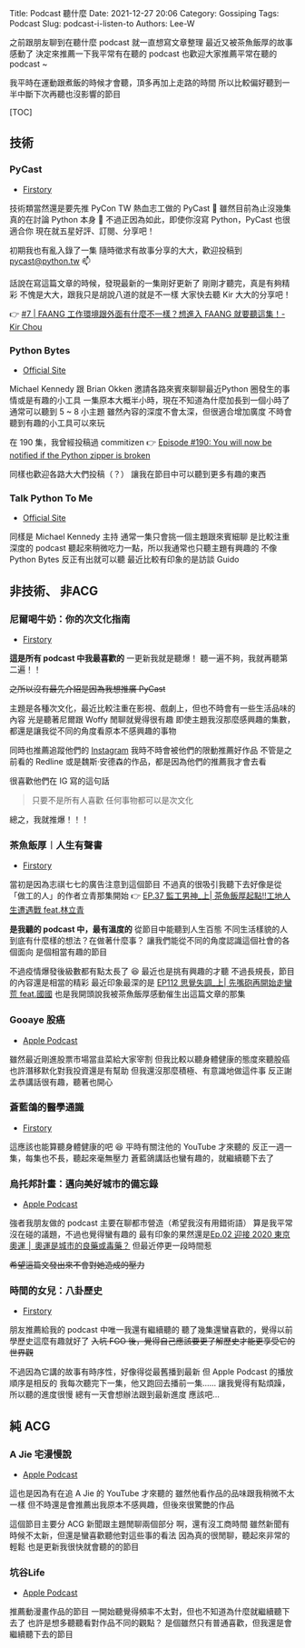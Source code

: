 Title: Podcast 聽什麼
Date: 2021-12-27 20:06
Category: Gossiping
Tags: Podcast
Slug: podcast-i-listen-to
Authors: Lee-W

之前跟朋友聊到在聽什麼 podcast 就一直想寫文章整理
最近又被茶魚飯厚的故事感動了
決定來推薦一下我平常有在聽的 podcast
也歡迎大家推薦平常在聽的 podcast ~

<!--more-->

我平時在運動跟煮飯的時候才會聽，頂多再加上走路的時間
所以比較偏好聽到一半中斷下次再聽也沒影響的節目

[TOC]

## 技術
### PyCast
* [Firstory](https://open.firstory.me/user/pycast)

技術類當然還是要先推 PyCon TW 熱血志工做的 PyCast 🤩
雖然目前為止沒幾集真的在討論 Python 本身 🤔
不過正因為如此，即使你沒寫 Python，PyCast 也很適合你
現在就五星好評、訂閱、分享吧！

初期我也有亂入錄了一集
隨時徵求有故事分享的大大，歡迎投稿到 [pycast@python.tw](mailto:pycast@python.tw) 📫

話說在寫這篇文章的時候，發現最新的一集剛好更新了
剛剛才聽完，真是有夠精彩
不愧是大大，跟我只是胡說八道的就是不一樣
大家快去聽 Kir 大大的分享吧！

👉 [#7 | FAANG 工作環境跟外面有什麼不一樣？想進入 FAANG 就要聽這集！- Kir Chou](https://pycast.firstory.io/episodes/ckxnh7hxq2s3s0966ghtw3qzq)

### Python Bytes
* [Official Site](https://pythonbytes.fm/)

Michael Kennedy 跟 Brian Okken 邀請各路來賓來聊聊最近Python 圈發生的事情或是有趣的小工具
一集原本大概半小時，現在不知道為什麼加長到一個小時了
通常可以聽到 5 ~ 8 小主題
雖然內容的深度不會太深，但很適合增加廣度
不時會聽到有趣的小工具可以來玩

在 190 集，我曾經投稿過 commitizen
👉 [Episode #190: You will now be notified if the Python zipper is broken](https://pythonbytes.fm/episodes/show/190/you-will-now-be-notified-if-the-python-zipper-is-broken)

同樣也歡迎各路大大們投稿（？）
讓我在節目中可以聽到更多有趣的東西

### Talk Python To Me
* [Official Site](https://talkpython.fm/)

同樣是 Michael Kennedy 主持
通常一集只會挑一個主題跟來賓細聊
是比較注重深度的 podcast
聽起來稍微吃力一點，所以我通常也只聽主題有興趣的
不像 Python Bytes 反正有出就可以聽
最近比較有印象的是訪談 Guido

## 非技術、 非ACG

### **尼爾喝牛奶：你的次文化指南**
* [Firstory](https://open.firstory.me/user/neildrinkmilk)

**這是所有 podcast 中我最喜歡的**
一更新我就是聽爆！
聽一遍不夠，我就再聽第二遍！！

~~之所以沒有最先介紹是因為我想推廣 PyCast~~

主題是各種次文化，最近比較注重在影視、戲劇上，但也不時會有一些生活品味的內容
光是聽著尼爾跟 Woffy 閒聊就覺得很有趣
即使主題我沒那麼感興趣的集數，都還是讓我從不同的角度看原本不感興趣的事物

同時也推薦追蹤他們的 [Instagram](https://www.instagram.com/neildrinkmilk/?hl=zh-tw)
我時不時會被他們的限動推薦好作品
不管是之前看的 Redline 或是魏斯·安德森的作品，都是因為他們的推薦我才會去看

很喜歡他們在 IG 寫的這句話

> 只要不是所有人喜歡
> 任何事物都可以是次文化

總之，我就推爆！！！

### 茶魚飯厚︱人生有聲書
* [Firstory](https://open.firstory.me/user/ckko44ubvyfnr08647u00mpxg)

當初是因為志祺七七的廣告注意到這個節目
不過真的很吸引我聽下去好像是從「做工的人」的作者立青那集開始
👉 [EP.37 監工男神_上| 茶魚飯厚起點!!工地人生遭遇戰 feat.林立青](https://open.firstory.me/story/ckmlmfpmr9v2s0841e0f27c60) 

**是我聽的 podcast 中，最有溫度的**
從節目中能聽到人生百態
不同生活樣貌的人到底有什麼樣的想法？在做著什麼事？
讓我們能從不同的角度認識這個社會的各個面向
是個相當有趣的節目

不過疫情爆發後級數都有點太長了 😆
最近也是挑有興趣的才聽
不過長規長，節目的內容還是相當的精彩
最近印象最深的是 [EP112 思覺失調_上| 先嘴砲再開始走蠻荒 feat.國國](https://open.firstory.me/story/ckwm9078m2fbw0901qbcprbuw)
也是我開頭說我被茶魚飯厚感動催生出這篇文章的那集

### Gooaye 股癌
* [Apple Podcast](https://podcasts.apple.com/tw/podcast/gooaye-%E8%82%A1%E7%99%8C/id1500839292)

雖然最近剛進股票市場當韭菜給大家宰割
但我比較以聽身體健康的態度來聽股癌
也許潛移默化對我投資還是有幫助
但我還沒那麼積極、有意識地做這件事
反正謝孟恭講話很有趣，聽著也開心

### 蒼藍鴿的醫學通識
* [Firstory](https://open.firstory.me/user/bluepigeon0810)

這應該也能算聽身體健康的吧 😆
平時有關注他的 YouTube 才來聽的
反正一週一集，每集也不長，聽起來毫無壓力
蒼藍鴿講話也蠻有趣的，就繼續聽下去了

### 烏托邦計畫：邁向美好城市的備忘錄
* [Apple Podcast](https://podcasts.apple.com/tw/podcast/%E7%83%8F%E6%89%98%E9%82%A6%E8%A8%88%E7%95%AB-%E9%82%81%E5%90%91%E7%BE%8E%E5%A5%BD%E5%9F%8E%E5%B8%82%E7%9A%84%E5%82%99%E5%BF%98%E9%8C%84/id1578610001)

強者我朋友做的 podcast
主要在聊都市營造（希望我沒有用錯術語）
算是我平常沒在碰的議題，不過也覺得蠻有趣的
最有印象的果然還是[Ep.02 迎接 2020 東京奧運 │ 奧運是城市的良藥或毒藥？](https://podcasts.apple.com/tw/podcast/%E7%83%8F%E6%89%98%E9%82%A6%E8%A8%88%E7%95%AB-%E9%82%81%E5%90%91%E7%BE%8E%E5%A5%BD%E5%9F%8E%E5%B8%82%E7%9A%84%E5%82%99%E5%BF%98%E9%8C%84/id1578610001?i=1000530230919)
但最近停更一段時間惹

~~希望這篇文發出來不會對她造成的壓力~~

### 時間的女兒：八卦歷史
* [Firstory](https://open.firstory.me/user/ckk3h10i0eyx50876bs2p0dxr)

朋友推薦給我的 podcast 中唯一我還有繼續聽的
聽了幾集還蠻喜歡的，覺得以前學歷史這麼有趣就好了
~~入坑 FGO 後，覺得自己應該要更了解歷史才能更享受它的世界觀~~

不過因為它講的故事有時序性，好像得從最舊播到最新
但 Apple Podcast 的播放順序是相反的
我每次聽完下一集，他又跑回去播前一集......
讓我覺得有點煩躁，所以聽的進度很慢
總有一天會想辦法跟到最新進度
應該吧...

## 純 ACG
### A Jie 宅漫慢說
* [Apple Podcast](https://podcasts.apple.com/tw/podcast/a-jie-%E5%AE%85%E6%BC%AB%E6%85%A2%E8%AA%AA/id1570594695)

這也是因為有在追 A Jie 的 YouTube 才來聽的
雖然他看作品的品味跟我稍微不太一樣
但不時還是會推薦出我原本不感興趣，但後來很驚艷的作品

這個節目主要分 ACG 新聞跟主題閒聊兩個部分
啊，還有沒工商時間
雖然新聞有時候不太新，但還是蠻喜歡聽他對這些事的看法
因為真的很閒聊，聽起來非常的輕鬆
也是更新我很快就會聽的的節目

### 坑谷Life
* [Apple Podcast](https://podcasts.apple.com/tw/podcast/%E5%9D%91%E8%B0%B7life/id1537309668)

推薦動漫畫作品的節目
一開始聽覺得頻率不太對，但也不知道為什麼就繼續聽下去了
也許是想多聽聽看對作品不同的觀點？
是個雖然只有普通喜歡，但我還是會繼續聽下去的節目
